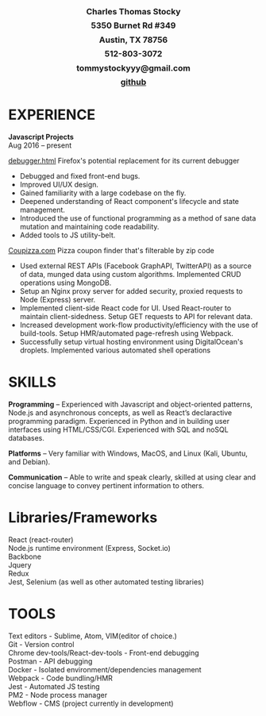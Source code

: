 <h3 style='text-align:center; margin-top:-8px'>Charles Thomas Stocky</h3>
<h3 style='text-align:center; margin-top:-8px' >5350 Burnet Rd #349</h3>
<h3 style='text-align:center; margin-top:-8px'>Austin, TX 78756</h3>
<h3 style='text-align:center; margin-top:-8px'>512-803-3072</h3>
<h3 style='text-align:center; margin-top:-8px'>tommystockyyy@gmail.com</h3>
<h3 style='text-align:center; margin-top:-8px;'><a href='https://github.com/CharlesStocky'>github</a></h3>

<h1>EXPERIENCE</h1>

<b>Javascript Projects</b><br>
Aug 2016 – present<br>

<a href='https://github.com/charlesstocky/debugger.html'>debugger.html</a> Firefox's potential replacement for its current debugger<br>
 - Debugged and fixed front-end bugs.<br> 
 - Improved UI/UX design.<br>
 - Gained familiarity with a large codebase on the fly. <br>
 - Deepened understanding of React component's lifecycle and state management. <br>
 - Introduced the use of functional programming as a method of sane data mutation and maintaining code readability.<br>
 - Added tools to JS utility-belt. <br>


<a href='https://coupizza.com'>Coupizza.com</a> Pizza coupon finder that's filterable by zip code <br> 
 - Used external REST APIs (Facebook GraphAPI, TwitterAPI) as a source of data, munged data using custom algorithms. Implemented CRUD operations using MongoDB.<br>
 - Setup an Nginx proxy server for added security, proxied requests to Node (Express) server.  <br>
 - Implemented client-side React code for UI. Used React-router to maintain client-sidedness. Setup GET requests to API for relevant data. <br>  
 - Increased development work-flow productivity/efficiency with the use of build-tools. Setup HMR/automated page-refresh using Webpack. <br> 
 - Successfully setup virtual hosting environment using DigitalOcean's droplets. Implemented various automated shell operations<br>

<h1>SKILLS</h1>

<b>Programming</b> – Experienced with Javascript and object-oriented patterns, Node.js and
asynchronous concepts, as well as React’s declaractive programming paradigm.
Experienced in Python and in building user interfaces using HTML/CSS/CGI.
Experienced with SQL and noSQL databases. <br>

<b>Platforms</b> – Very familiar with Windows, MacOS, and Linux (Kali,
Ubuntu, and Debian).<br>

<b>Communication</b> – Able to write and speak clearly, skilled at using clear and concise
language to convey pertinent information to others.<br>

<h1>Libraries/Frameworks</h1>
React (react-router)<br>
Node.js runtime environment (Express, Socket.io)<br> 
Backbone<br> 
Jquery<br>
Redux<br> 
Jest, Selenium (as well as other automated testing libraries)<br>


<h1>TOOLS</h1>
Text editors - Sublime, Atom, VIM(editor of choice.)<br>
Git - Version control<br>
Chrome dev-tools/React-dev-tools - Front-end debugging<br>
Postman - API debugging<br>
Docker - Isolated environment/dependencies management<br>
Webpack - Code bundling/HMR  <br>
Jest - Automated JS testing<br>
PM2 - Node process manager<br>
Webflow - CMS (project currently in development)<br>
